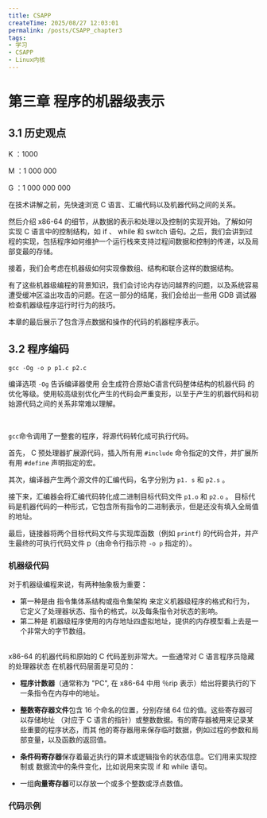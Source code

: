 ```yaml
---
title: CSAPP
createTime: 2025/08/27 12:03:01
permalink: /posts/CSAPP_chapter3
tags:
- 学习
- CSAPP
- Linux内核
---
```


# 第三章 程序的机器级表示

## 3.1 历史观点
K ：1000

M ：1 000 000

G ：1 000 000 000

在技术讲解之前，先快速浏览 C 语言、汇编代码以及机器代码之间的关系。

然后介绍 x86-64 的细节，从数据的表示和处理以及控制的实现开始。了解如何实现 C 语言中的控制结构，如 if 、 while 和 switch 语句。之后，我们会讲到过程的实现，包括程序如何维护一个运行栈来支持过程间数据和控制的传递，以及局部变最的存储。

接着，我们会考虑在机器级如何实现像数组、结构和联合这样的数据结构。

有了这些机器级编程的背景知识，我们会讨论内存访问越界的问题，以及系统容易遭受缓冲区溢出攻击的问题。在这一部分的结尾，我们会给出一些用 GDB 调试器检查机器级程序运行时行为的技巧。

本章的最后展示了包含浮点数据和操作的代码的机器程序表示。

## 3.2 程序编码

```shell
gcc -Og -o p p1.c p2.c
```

编译选项 `-Og` 告诉编译器使用 会生成符合原始C语言代码整体结构的机器代码 的优化等级。使用较高级别优化产生的代码会严重变形，以至于产生的机器代码和初始源代码之间的关系非常难以理解。

<br>

`gcc`命令调用了一整套的程序，将源代码转化成可执行代码。

首先， C 预处理器扩展源代码，插入所有用 `#include` 命令指定的文件，并扩展所有用 `#define` 声明指定的宏。

其次，编译器产生两个源文件的汇编代码，名字分别为 `p1. s` 和 `p2.s` 。

接下来，汇编器会将汇编代码转化成二进制目标代码文件 `p1.o` 和 `p2.o` 。 目标代码是机器代码的一种形式，它包含所有指令的二进制表示，但是还没有填入全局值的地址。

最后，链接器将两个目标代码文件与实现库函数（例如 `printf`) 的代码合并，并产生最终的可执行代码文件 p（由命令行指示符 `-o p` 指定的）。

### 机器级代码

对于机器级编程来说，有两种抽象极为重要：

- 第一种是由 指令集体系结构或指令集架构 来定义机器级程序的格式和行为，它定义了处理器状态、指令的格式，以及每条指令对状态的影响。
- 第二种是 机器级程序使用的内存地址四虚拟地址，提供的内存模型看上去是一个非常大的字节数组。

<br>
x86-64 的机器代码和原始的 C 代码差别非常大。一些通常对 C 语言程序员隐藏的处理器状态 在机器代码层面是可见的：

- **程序计数器**（通常称为 "PC", 在 x86-64 中用 ％rip 表示）给出将要执行的下一条指令在内存中的地址。

- **整数寄存器文件**包含 16 个命名的位置，分别存储 64 位的值。这些寄存器可以存储地址
（对应于 C 语言的指针）或整数数据。有的寄存器被用来记录某些重要的程序状态，而其
他的寄存器用来保存临时数据，例如过程的参数和局部变量，以及函数的返回值。

- **条件码寄存器**保存着最近执行的算术或逻辑指令的状态信息。它们用来实现控制或
数据流中的条件变化，比如说用来实现 if 和 while 语句。

- 一组**向量寄存器**可以存放一个或多个整数或浮点数值。


### 代码示例

